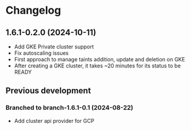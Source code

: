# Changelog

## 1.6.1-0.2.0 (2024-10-11)

* Add GKE Private cluster support
* Fix autoscaling issues
* First approach to manage taints addition, update and deletion on GKE
* After creating a GKE cluster, it takes ~20 minutes for its status to be READY

## Previous development

### Branched to branch-1.6.1-0.1 (2024-08-22)

* Add cluster api provider for GCP
